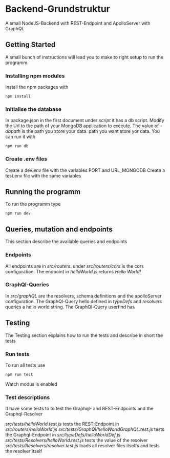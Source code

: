 # Backend-Grundstruktur
A small NodeJS-Backend with REST-Endpoint and ApolloServer with GraphQl.

## Getting Started
A small bunch of instructions will lead you to make to right setup to run the programm.

### Installing npm modules
Install the npm packages with 
```
npm install
```
### Initialise the database
In package.json in the first document under *script* it has a db script.
Modify the Url to the path of your MongoDB application to execute. 
The value of *-dbpath* is the path you store your data.
path you want store yor data. You can run it with
```
npm run db
```

### Create .env files
Create a dev.env file with the variables PORT and URL_MONGODB
Create a test.env file with the same variables

## Running the programm
To run the programm type 
```
npm run dev
```

## Queries, mutation and endpoints
This section describe the available queries and endpoints

### Endpoints
All endpoints are in *src/routers*. under *src/routers/cors* is the cors configuration.
The endpoint in *helloWorld.js* returns *Hello World!*

### GraphQl-Queries
In *src/graphQL* are the resolvers, schema definitions and the apolloServer configuration.
The GraphQl-Query hello defined in *typeDefs* and *resolvers* queries a hello world string. 
The GraphQl-Query userfind has 

## Testing
The Testing section explains how to run the tests and describe in short the tests

### Run tests
To run all tests use
```
npm run test
```
Watch modus is enabled

### Test descriptions
It have some tests to to test the Graphql- and REST-Endpoints and the Graphql-Resolver

*src/tests/helloWorld.test.js* tests the REST-Endpoint in *src/routers/helloWorld.js*
*src/tests/GraphQl/helloWorldGraphQL.test.js* tests the Graphql-Endpoint in *src/typeDefs/helloWorldDef.js*
*src/tests/Resolvers/helloWorld.test.js* tests the value of the resolver
*src/tests/Resolvers/resolver.test.js* loads all resolver files itselfs and tests the resolver itself 